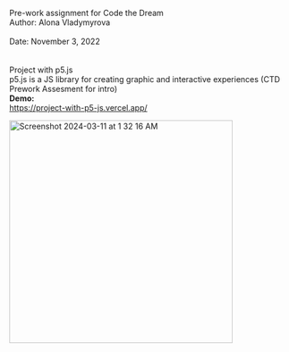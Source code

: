 Pre-work assignment for Code the Dream <br>
Author: Alona Vladymyrova <br>   
Date: November 3, 2022 <br>
<br><br>
Project with p5.js <br>
p5.js is a JS library for creating graphic and interactive experiences (CTD Prework Assesment for intro) <br>
<b>Demo:</b><br>
<a href="https://project-with-p5-js.vercel.app/" target="_blank">https://project-with-p5-js.vercel.app/</a>

<img width="399" alt="Screenshot 2024-03-11 at 1 32 16 AM" src="https://github.com/AlonaVladymyrovaTrinity/Project-with-p5Js/assets/2952900/031e8178-89ac-4f1e-985c-f9c05b1c5577">
